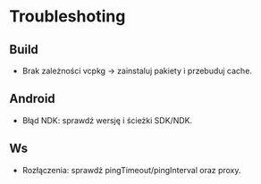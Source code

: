 # Troubleshoting
 
## Build

- Brak zależności vcpkg → zainstaluj pakiety i przebuduj cache.
## Android

- Błąd NDK: sprawdź wersję i ścieżki SDK/NDK.
## Ws

- Rozłączenia: sprawdź pingTimeout/pingInterval oraz proxy.

